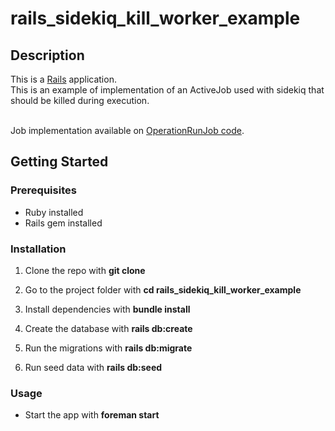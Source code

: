 # rails_sidekiq_kill_worker_example

## Description

This is a [Rails](https://rubyonrails.org/) application.<br>
This is an example of implementation of an ActiveJob used with sidekiq that should be killed during execution.<br><br>

Job implementation available on [OperationRunJob code](https://github.com/gregogalante/rails_sidekiq_kill_worker_example/blob/main/app/jobs/operation_run_job.rb).

## Getting Started

### Prerequisites

- Ruby installed
- Rails gem installed

### Installation

1. Clone the repo with **git clone**

2. Go to the project folder with **cd rails_sidekiq_kill_worker_example**

3. Install dependencies with **bundle install**

4. Create the database with **rails db:create**

5. Run the migrations with **rails db:migrate**

6. Run seed data with **rails db:seed**

### Usage

- Start the app with **foreman start**

